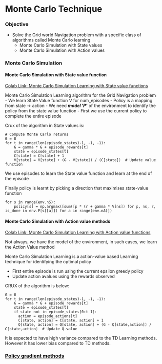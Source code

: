 # Monte Carlo Technique

<!--* freshness: { owner: 'nagasrinivas' reviewed: '2024-05-11' review_interval: '12 months'} *-->

### Objective

*   Solve the Grid world Navigation problem with a specific class of algorithms
    called Monte Carlo learning
    *   Monte Carlo Simulation with State values
    *   Monte Carlo Simulation with Action values

### Monte Carlo Simulation

#### Monte Carlo Simulation with State value function

[Colab Link: Monte Carlo Simulation Learning with State value functions](https://colab.research.google.com/drive/1ECb_3WfaVHWQtmWkuiCpGuV9SKwX8Wuv#scrollTo=G9-TFrJLxcb_)

Monte Carlo Simulation Learning algorithm for the Grid Navigation problem - We
learn State Value function V for num_episodes - Policy is a mapping from state
-> action - We need ***model 'P'*** of the environment to identify the policy
from the state value function - First we use the current policy to complete the
entire episode

Crux of the algorithm in State values is:

```
# Compute Monte Carlo returns
G = 0
for t in range(len(episode_states)-1, -1, -1):
    G = gamma * G + episode_rewards[t]
    state = episode_states[t]
    C[state] = C[state] + 1
    V[state] = V[state] + (G - V[state]) / (C[state])  # Update value function
```

We use episodes to learn the State value function and learn at the end of the
episode

Finally policy is learnt by picking a direction that maximises state-value
function

```
for s in range(env.nS):
    policy[s] = np.argmax([sum([p * (r + gamma * V[ns]) for p, ns, r, is_done in env.P[s][a]]) for a in range(env.nA)])
```

#### Monte Carlo Simulation with Action value methods

[Colab Link: Monte Carlo Simulation Learning with Action value functions](https://colab.research.google.com/drive/1ECb_3WfaVHWQtmWkuiCpGuV9SKwX8Wuv#scrollTo=tNAbebpXtD1k)

Not always, we have the model of the environment, in such cases, we learn the
Action Value method

Monte Carlo Simulation Learning is a action-value based Learning technique for
identifying the optimal policy

*   First entire episode is run using the current epsilon greedy policy
*   Update action avalues using the rewards observed

CRUX of the algorithm is below:

```
G = 0
for t in range(len(episode_states)-1, -1, -1):
    G = gamma * G + episode_rewards[t]
    state = episode_states[t]
    if state not in episode_states[0:t-1]:
      action = episode_actions[t]
      C[state, action] = C[state, action] + 1
      Q[state, action] = Q[state, action] + (G - Q[state,action]) / C[state,action]  # Update Q-value
```

It is expected to have high variance compared to the TD Learning methods.
However it has lower bias compared to TD methods.

### [Policy gradient methods](policygradient.md)

